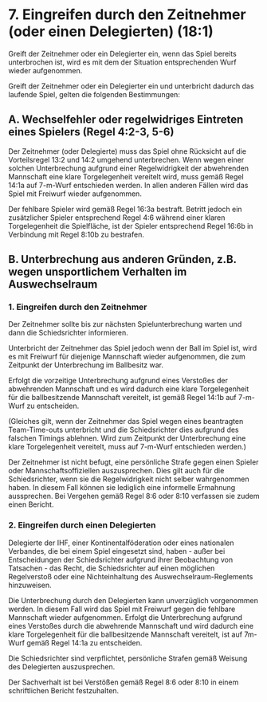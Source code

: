 # 7. Eingreifen durch den Zeitnehmer (oder einen Delegierten) (18:1)

Greift der Zeitnehmer oder ein Delegierter ein, wenn das Spiel bereits unterbrochen ist, wird es mit dem der Situation 
entsprechenden Wurf wieder aufgenommen.

Greift der Zeitnehmer oder ein Delegierter ein und unterbricht dadurch das laufende Spiel, gelten die folgenden 
Bestimmungen:

## A. Wechselfehler oder regelwidriges Eintreten eines Spielers (Regel 4:2-3, 5-6)
Der Zeitnehmer (oder Delegierte) muss das Spiel ohne Rücksicht auf die Vorteilsregel 13:2 und 14:2 umgehend 
unterbrechen. Wenn wegen einer solchen Unterbrechung aufgrund einer Regelwidrigkeit der abwehrenden Mannschaft eine 
klare Torgelegenheit vereitelt wird, muss gemäß Regel 14:1a auf 7-m-Wurf entschieden werden. In allen anderen Fällen 
wird das Spiel mit Freiwurf wieder aufgenommen.

Der fehlbare Spieler wird gemäß Regel 16:3a bestraft. Betritt jedoch ein zusätzlicher Spieler entsprechend Regel 4:6 
während einer klaren Torgelegenheit die Spielfläche, ist der Spieler entsprechend Regel 16:6b in Verbindung mit Regel 
8:10b zu bestrafen.

## B. Unterbrechung aus anderen Gründen, z.B. wegen unsportlichem Verhalten im Auswechselraum

### 1. Eingreifen durch den Zeitnehmer
Der Zeitnehmer sollte bis zur nächsten Spielunterbrechung warten und dann die Schiedsrichter informieren.

Unterbricht der Zeitnehmer das Spiel jedoch wenn der Ball im Spiel ist, wird es mit Freiwurf für diejenige Mannschaft 
wieder aufgenommen, die zum Zeitpunkt der Unterbrechung im Ballbesitz war.

Erfolgt die vorzeitige Unterbrechung aufgrund eines Verstoßes der abwehrenden Mannschaft und es wird dadurch eine klare 
Torgelegenheit für die ballbesitzende Mannschaft vereitelt, ist gemäß Regel 14:1b auf 7-m-Wurf zu entscheiden.

(Gleiches gilt, wenn der Zeitnehmer das Spiel wegen eines beantragten Team-Time-outs unterbricht und die Schiedsrichter 
dies aufgrund des falschen Timings ablehnen. Wird zum Zeitpunkt der Unterbrechung eine klare Torgelegenheit vereitelt, 
muss auf 7-m-Wurf entschieden werden.)

Der Zeitnehmer ist nicht befugt, eine persönliche Strafe gegen einen Spieler oder Mannschaftsoffiziellen auszusprechen. 
Dies gilt auch für die Schiedsrichter, wenn sie die Regelwidrigkeit nicht selber wahrgenommen haben. In diesem Fall 
können sie lediglich eine informelle Ermahnung aussprechen. Bei Vergehen gemäß Regel 8:6 oder 8:10 verfassen sie zudem 
einen Bericht.

### 2. Eingreifen durch einen Delegierten
Delegierte der IHF, einer Kontinentalföderation oder eines nationalen Verbandes, die bei einem Spiel eingesetzt sind, 
haben - außer bei Entscheidungen der Schiedsrichter aufgrund ihrer Beobachtung von Tatsachen - das Recht, die 
Schiedsrichter auf einen möglichen Regelverstoß oder eine Nichteinhaltung des Auswechselraum-Reglements hinzuweisen.

Die Unterbrechung durch den Delegierten kann unverzüglich vorgenommen werden. In diesem Fall wird das Spiel mit Freiwurf 
gegen die fehlbare Mannschaft wieder aufgenommen. Erfolgt die Unterbrechung aufgrund eines Verstoßes durch die 
abwehrende Mannschaft und wird dadurch eine klare Torgelegenheit für die ballbesitzende Mannschaft vereitelt, ist auf 
7m-Wurf gemäß Regel 14:1a zu entscheiden.

Die Schiedsrichter sind verpflichtet, persönliche Strafen gemäß Weisung des Delegierten auszusprechen.

Der Sachverhalt ist bei Verstößen gemäß Regel 8:6 oder 8:10 in einem schriftlichen Bericht festzuhalten.
